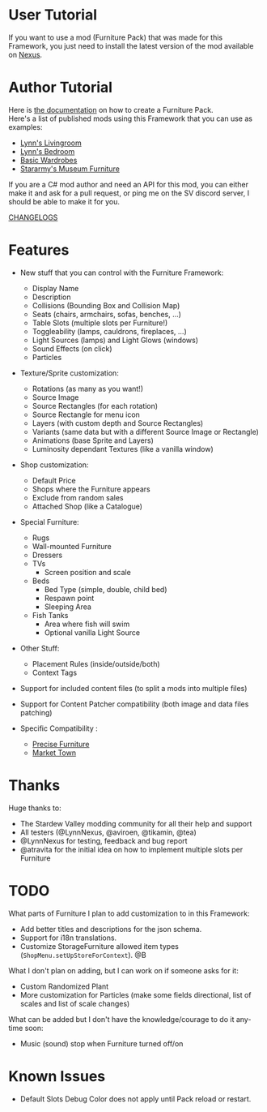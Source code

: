 # User Tutorial

If you want to use a mod (Furniture Pack) that was made for this Framework, you just need to install the latest version of the mod available on [Nexus](https://www.nexusmods.com/stardewvalley/mods/23458?tab=files).

# Author Tutorial

Here is [the documentation](https://github.com/Leroymilo/FurnitureFramework/blob/3.0.0/doc/Author.md) on how to create a Furniture Pack.  
Here's a list of published mods using this Framework that you can use as examples:
- [Lynn's Livingroom](https://www.nexusmods.com/stardewvalley/mods/23677)
- [Lynn's Bedroom](https://www.nexusmods.com/stardewvalley/mods/24275)
- [Basic Wardrobes](https://www.nexusmods.com/stardewvalley/mods/23666)
- [Stararmy's Museum Furniture](https://www.nexusmods.com/stardewvalley/mods/24224)

If you are a C# mod author and need an API for this mod, you can either make it and ask for a pull request, or ping me on the SV discord server, I should be able to make it for you.

[CHANGELOGS](https://github.com/Leroymilo/FurnitureFramework/blob/3.0.0/doc/Changelogs.md)

# Features

- New stuff that you can control with the Furniture Framework:
	- Display Name
	- Description
	- Collisions (Bounding Box and Collision Map)
	- Seats (chairs, armchairs, sofas, benches, ...)
	- Table Slots (multiple slots per Furniture!)
	- Toggleability (lamps, cauldrons, fireplaces, ...)
	- Light Sources (lamps) and Light Glows (windows)
	- Sound Effects (on click)
	- Particles

- Texture/Sprite customization:
	- Rotations (as many as you want!)
	- Source Image
	- Source Rectangles (for each rotation)
	- Source Rectangle for menu icon
	- Layers (with custom depth and Source Rectangles)
	- Variants (same data but with a different Source Image or Rectangle)
	- Animations (base Sprite and Layers)
	- Luminosity dependant Textures (like a vanilla window)

- Shop customization:
	- Default Price
	- Shops where the Furniture appears
	- Exclude from random sales
	- Attached Shop (like a Catalogue)

- Special Furniture:
	- Rugs
	- Wall-mounted Furniture
	- Dressers
	- TVs
		- Screen position and scale
	- Beds
		- Bed Type (simple, double, child bed)
		- Respawn point
		- Sleeping Area
	- Fish Tanks
		- Area where fish will swim
		- Optional vanilla Light Source

- Other Stuff:
	- Placement Rules (inside/outside/both)
	- Context Tags

- Support for included content files (to split a mods into multiple files)
- Support for Content Patcher compatibility (both image and data files patching)

- Specific Compatibility :
	- [Precise Furniture](https://www.nexusmods.com/stardewvalley/mods/23488)
	- [Market Town](https://www.nexusmods.com/stardewvalley/mods/19309)

# Thanks

Huge thanks to:
- The Stardew Valley modding community for all their help and support
- All testers (@LynnNexus, @aviroen, @tikamin, @tea)
- @LynnNexus for testing, feedback and bug report
- @atravita for the initial idea on how to implement multiple slots per Furniture

# TODO

What parts of Furniture I plan to add customization to in this Framework:
- Add better titles and descriptions for the json schema.
- Support for i18n translations.
- Customize StorageFurniture allowed item types (`ShopMenu.setUpStoreForContext`).	@B

What I don't plan on adding, but I can work on if someone asks for it:
- Custom Randomized Plant
- More customization for Particles (make some fields directional, list of scales and list of scale changes)

What can be added but I don't have the knowledge/courage to do it any-time soon:
- Music (sound) stop when Furniture turned off/on

# Known Issues

- Default Slots Debug Color does not apply until Pack reload or restart.
